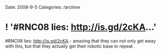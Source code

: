 Date: 2008-9-5
Categories: /archive

# ! '#RNC08 lies: http://is.gd/2cKA...'

#RNC08 lies: http://is.gd/2cKA - amazing that they can not only get away with this, but that they actually get their robotic base to repeat.
